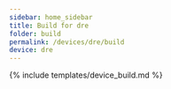 ```yaml
---
sidebar: home_sidebar
title: Build for dre
folder: build
permalink: /devices/dre/build
device: dre
---
```

{% include templates/device_build.md %}
